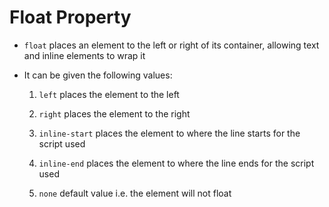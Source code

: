 # Float Property

- `float` places an element to the left or right of its container, allowing text
and inline elements to wrap it

- It can be given the following values:

    1. `left` places the element to the left

    2. `right` places the element to the right

    3. `inline-start` places the element to where the line starts for the script
    used

    4. `inline-end` places the element to where the line ends for the script used

    5. `none` default value i.e. the element will not float
